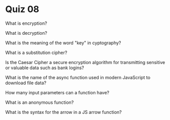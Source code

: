 # Quiz 08

What is encryption?

What is decryption?

What is the meaning of the word "key" in cyptography?

What is a substitution cipher?

Is the Caesar Cipher a secure encryption algorithm for transmitting sensitive or valuable data such as bank logins?

What is the name of the async function used in modern JavaScript to download file data?

How many input parameters can a function have?

What is an anonymous function?

What is the syntax for the arrow in a JS arrow function?
